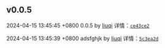 ## v0.0.5
2024-04-15 13:45:45 +0800
0.0.5 by [liuqi](liuqi6602@163.com)
详情：[`ce43ce2`](https://github.com/gtesim/gt-admin/commit/ce43ce2fbdd737e3264e1680f903ea8c2d7d8d84)

2024-04-15 13:45:39 +0800
adsfghjk by [liuqi](liuqi6602@163.com)
详情：[`5c3ea2d`](https://github.com/gtesim/gt-admin/commit/5c3ea2d9a82ffe794f0af1e301e4f538a3e42515)





